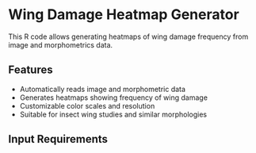 # Wing Damage Heatmap Generator

This R code allows generating heatmaps of wing damage frequency from image and morphometrics data.

## Features

- Automatically reads image and morphometric data
- Generates heatmaps showing frequency of wing damage
- Customizable color scales and resolution
- Suitable for insect wing studies and similar morphologies

## Input Requirements

